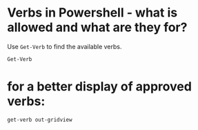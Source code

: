 ﻿# Verbs in Powershell - what is allowed and what are they for?

Use `Get-Verb` to find the available verbs.

	Get-Verb
	
# for a better display of approved verbs:


	get-verb out-gridview